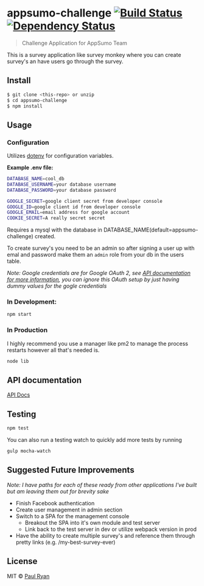 # appsumo-challenge [![Build Status][travis-image]][travis-url] [![Dependency Status][daviddm-image]][daviddm-url]
> Challenge Application for AppSumo Team

This is a survey application like survey monkey where you can create survey's an have users go through the survey.


## Install

```sh
$ git clone <this-repo> or unzip
$ cd appsumo-challenge
$ npm install
```

## Usage

### Configuration
Utilizes [dotenv](https://github.com/motdotla/dotenv) for configuration variables.

**Example .env file:**
```sh
DATABASE_NAME=cool_db
DATABASE_USERNAME=your database username
DATABASE_PASSWORD=your database password

GOOGLE_SECRET=google client secret from developer console
GOOGLE_ID=google client id from developer console
GOOGLE_EMAIL=email address for google account
COOKIE_SECRET=A really secret secret
```

Requires a mysql with the database in DATABASE_NAME(default=appsumo-challenge) created.  

To create survey's you need to be an admin so after signing a user up with emal and password make them an `admin` role from your db in the users table.

_Note: Google credentials are for Google OAuth 2, see [API documentation for more information](https://github.com/paullryan/appsumo-challenge/tree/master/api#module_middleware/passport-google), you can ignore this OAuth setup by just having dummy values for the gogle credentials_

### In Development:

```sh
npm start
```

### In Production

I highly recommend you use a manager like pm2 to manage the process restarts however all that's needed is.
```sh
node lib
```

## API documentation

[API Docs](api)

## Testing

```sh
npm test
```

You can also run a testing watch to quickly add more tests by running

```sh
gulp mocha-watch
```

## Suggested Future Improvements

_Note: I have paths for each of these ready from other applications I've built but am leaving them out for brevity sake_

* Finish Facebook authentication
* Create user management in admin section
* Switch to a SPA for the management console
  * Breakout the SPA into it's own module and test server
  * Link back to the test server in dev or utilize webpack version in prod
* Have the ability to create multiple survey's and reference them through pretty links (e.g. <server>/my-best-survey-ever)

## License

MIT © [Paul Ryan](http://simplycomplex.co)


[travis-image]: https://travis-ci.org/paullryan/appsumo-challenge.svg?branch=master
[travis-url]: https://travis-ci.org/paullryan/appsumo-challenge
[daviddm-image]: https://david-dm.org/paullryan/appsumo-challenge.svg?theme=shields.io
[daviddm-url]: https://david-dm.org/paullryan/appsumo-challenge
